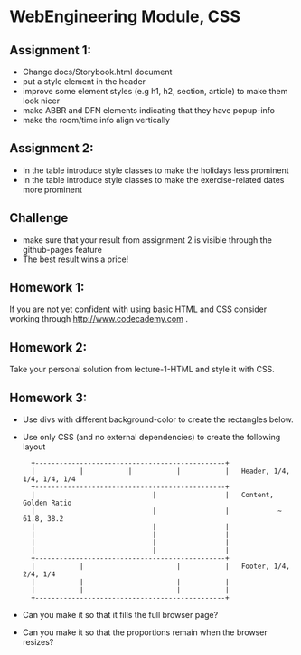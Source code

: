 # WebEngineering Module, CSS

## Assignment 1: 
- Change docs/Storybook.html document
- put a style element in the header
- improve some element styles (e.g h1, h2, section, article) to make them look nicer 
- make ABBR and DFN elements indicating that they have popup-info
- make the room/time info align vertically

## Assignment 2:
- In the table introduce style classes to make the holidays less prominent 
- In the table introduce style classes to make the exercise-related dates more prominent 

## Challenge
- make sure that your result from assignment 2 is visible through the github-pages feature
- The best result wins a price!

## Homework 1:

If you are not yet confident with using basic HTML and CSS
consider working through http://www.codecademy.com .

## Homework 2:

Take your personal solution from lecture-1-HTML and style it with CSS. 

## Homework 3:

- Use divs with different background-color to create the rectangles below.
- Use only CSS (and no external dependencies) to create the following layout
        
        +-----------------------------------------------+
        |           |           |           |           |   Header, 1/4, 1/4, 1/4, 1/4
        +-----------------------------------------------+
        |                             |                 |   Content, Golden Ratio
        |                             |                 |            ~ 61.8, 38.2
        |                             |                 |
        |                             |                 |
        |                             |                 |
        |                             |                 |
        +-----------------------------------------------+
        |           |                       |           |   Footer, 1/4, 2/4, 1/4
        |           |                       |           |
        |           |                       |           |
        +-----------------------------------------------+
        
- Can you make it so that it fills the full browser page?        
- Can you make it so that the proportions remain when the browser resizes?        
